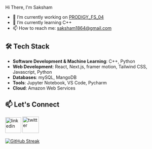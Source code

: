  Hi There, I'm Saksham

- 🔭 I’m currently working on [PRODIGY_FS_04](https://github.com/saksham1864/PRODIGY_FS_04)
- 🌱 I’m currently learning C++
- 📫 How to reach me: saksham1864@gmail.com 

## 🛠️ Tech Stack

- **Software Development & Machine Learning**: C++, Python
- **Web Development**: React, Next.js, framer motion, Tailwind CSS, Javascript, Python
- **Databases**: mySQL, MangoDB
- **Tools**: Jupyter Notebook, VS Code, Pycharm
- **Cloud**: Amazon Web Services

## 📫 Let's Connect

[<img src='https://img.icons8.com/?size=100&id=44019&format=png&color=000000' alt='linkedin' height='50'>](https://www.linkedin.com/in/sakshamsharma24/)   [<img src='https://img.icons8.com/?size=100&id=bG29Ckcdp6YP&format=png&color=000000' alt='twitter' height='52'>](https://twitter.com/@fawkesverse)



[![GitHub Streak](https://streak-stats.demolab.com?user=saksham1864&theme=dark)](https://git.io/streak-stats)



